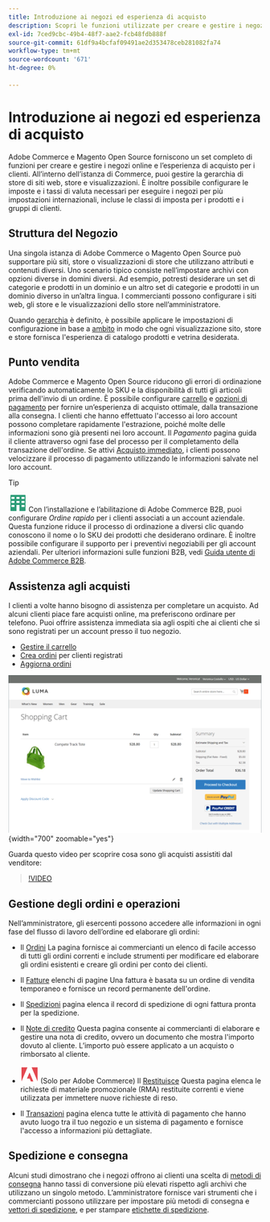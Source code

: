 ```yaml
---
title: Introduzione ai negozi ed esperienza di acquisto
description: Scopri le funzioni utilizzate per creare e gestire i negozi online e l’esperienza di acquisto per i clienti.
exl-id: 7ced9cbc-49b4-48f7-aae2-fcb48fdb888f
source-git-commit: 61df9a4bcfaf09491ae2d353478ceb281082fa74
workflow-type: tm+mt
source-wordcount: '671'
ht-degree: 0%

---
```


# Introduzione ai negozi ed esperienza di acquisto

Adobe Commerce e Magento Open Source forniscono un set completo di funzioni per creare e gestire i negozi online e l’esperienza di acquisto per i clienti. All’interno dell’istanza di Commerce, puoi gestire la gerarchia di store di siti web, store e visualizzazioni. È inoltre possibile configurare le imposte e i tassi di valuta necessari per eseguire i negozi per più impostazioni internazionali, incluse le classi di imposta per i prodotti e i gruppi di clienti.

## Struttura del Negozio

Una singola istanza di Adobe Commerce o Magento Open Source può supportare più siti, store o visualizzazioni di store che utilizzano attributi e contenuti diversi. Uno scenario tipico consiste nell’impostare archivi con opzioni diverse in domini diversi. Ad esempio, potresti desiderare un set di categorie e prodotti in un dominio e un altro set di categorie e prodotti in un dominio diverso in un’altra lingua. I commercianti possono configurare i siti web, gli store e le visualizzazioni dello store nell’amministratore.

Quando [gerarchia](stores.md) è definito, è possibile applicare le impostazioni di configurazione in base a [ambito](../getting-started/websites-stores-views.md#scope-settings) in modo che ogni visualizzazione sito, store e store fornisca l&#39;esperienza di catalogo prodotti e vetrina desiderata.

## Punto vendita

Adobe Commerce e Magento Open Source riducono gli errori di ordinazione verificando automaticamente lo SKU e la disponibilità di tutti gli articoli prima dell&#39;invio di un ordine. È possibile configurare [carrello](cart.md) e [opzioni di pagamento](checkout-process.md) per fornire un’esperienza di acquisto ottimale, dalla transazione alla consegna. I clienti che hanno effettuato l&#39;accesso ai loro account possono completare rapidamente l&#39;estrazione, poiché molte delle informazioni sono già presenti nei loro account. Il _Pagamento_ pagina guida il cliente attraverso ogni fase del processo per il completamento della transazione dell&#39;ordine. Se attivi [Acquisto immediato](checkout-instant-purchase.md), i clienti possono velocizzare il processo di pagamento utilizzando le informazioni salvate nel loro account.

>[!TIP]
>
>![Adobe Commerce B2B](../assets/b2b.svg) Con l’installazione e l’abilitazione di Adobe Commerce B2B, puoi configurare _Ordine rapido_ per i clienti associati a un account aziendale. Questa funzione riduce il processo di ordinazione a diversi clic quando conoscono il nome o lo SKU dei prodotti che desiderano ordinare. È inoltre possibile configurare il supporto per i preventivi negoziabili per gli account aziendali. Per ulteriori informazioni sulle funzioni B2B, vedi [Guida utente di Adobe Commerce B2B](https://experienceleague.adobe.com/docs/commerce-admin/b2b/introduction.html).

## Assistenza agli acquisti

I clienti a volte hanno bisogno di assistenza per completare un acquisto. Ad alcuni clienti piace fare acquisti online, ma preferiscono ordinare per telefono. Puoi offrire assistenza immediata sia agli ospiti che ai clienti che si sono registrati per un account presso il tuo negozio.

- [Gestire il carrello](shopping-assisted-cart-manage.md)
- [Crea ordini](customer-account-create-order.md) per clienti registrati
- [Aggiorna ordini](order-update.md)

![Carrello](./assets/storefront-cart-price-group-discount.png){width="700" zoomable="yes"}

Guarda questo video per scoprire cosa sono gli acquisti assistiti dal venditore:

>[!VIDEO](https://video.tv.adobe.com/v/343662/?quality=12)

## Gestione degli ordini e operazioni

Nell’amministratore, gli esercenti possono accedere alle informazioni in ogni fase del flusso di lavoro dell’ordine ed elaborare gli ordini:

- Il [Ordini](orders.md) La pagina fornisce ai commercianti un elenco di facile accesso di tutti gli ordini correnti e include strumenti per modificare ed elaborare gli ordini esistenti e creare gli ordini per conto dei clienti.

- Il [Fatture](invoices.md) elenchi di pagine Una fattura è basata su un ordine di vendita temporaneo e fornisce un record permanente dell&#39;ordine.

- Il [Spedizioni](shipments.md) pagina elenca il record di spedizione di ogni fattura pronta per la spedizione.

- Il [Note di credito](credit-memos.md) Questa pagina consente ai commercianti di elaborare e gestire una nota di credito, ovvero un documento che mostra l&#39;importo dovuto al cliente. L’importo può essere applicato a un acquisto o rimborsato al cliente.

- ![Adobe Commerce](../assets/adobe-logo.svg) (Solo per Adobe Commerce) Il [Restituisce](returns.md) Questa pagina elenca le richieste di materiale promozionale (RMA) restituite correnti e viene utilizzata per immettere nuove richieste di reso.

- Il [Transazioni](transactions.md) pagina elenca tutte le attività di pagamento che hanno avuto luogo tra il tuo negozio e un sistema di pagamento e fornisce l&#39;accesso a informazioni più dettagliate.

## Spedizione e consegna

Alcuni studi dimostrano che i negozi offrono ai clienti una scelta di [metodi di consegna](delivery.md) hanno tassi di conversione più elevati rispetto agli archivi che utilizzano un singolo metodo. L’amministratore fornisce vari strumenti che i commercianti possono utilizzare per impostare più metodi di consegna e [vettori di spedizione](carriers.md), e per stampare [etichette di spedizione](shipping-labels.md).
